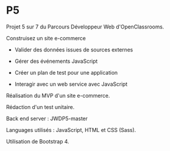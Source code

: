 # P5

Projet 5 sur 7 du Parcours Développeur Web d'OpenClassrooms.

Construisez un site e-commerce

- Valider des données issues de sources externes

- Gérer des événements JavaScript

- Créer un plan de test pour une application

- Interagir avec un web service avec JavaScript

Réalisation du MVP d'un site e-commerce.

Rédaction d'un test unitaire.

Back end server : JWDP5-master

Languages utilisés : JavaScript, HTML et CSS (Sass).

Utilisation de Bootstrap 4.
